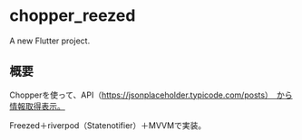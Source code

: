 # chopper_reezed

A new Flutter project.

## 概要

Chopperを使って、API（https://jsonplaceholder.typicode.com/posts）　から情報取得表示。

Freezed＋riverpod（Statenotifier）＋MVVMで実装。


